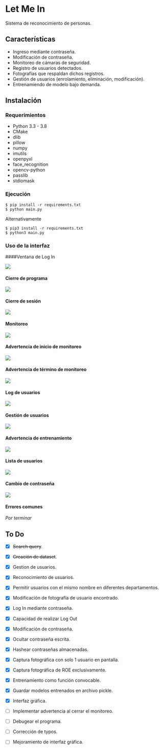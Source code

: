 # Let Me In

Sistema de reconocimiento de personas.

## Características

- Ingreso mediante contraseña.
- Modificación de contraseña.
- Monitoreo de cámaras de seguridad.
- Registro de usuarios detectados.
- Fotografías que respaldan dichos registros.
- Gestión de usuarios (enrolamiento, eliminación, modificación).
- Entrenamiendo de modelo bajo demanda.

## Instalación

### Requerimientos

- Python 3.3 - 3.8
- CMake
- dlib
- pillow
- numpy
- imutils
- openpyxl
- face_recognition
- opencv-python
- passlib
- stdiomask


### Ejecución

```
$ pip install -r requirements.txt
$ python main.py
```

Alternativamente

```
$ pip3 install -r requirements.txt
$ python3 main.py
```

### Uso de la interfaz

####Ventana de Log In

![](https://user-images.githubusercontent.com/9634970/101556883-91469180-399a-11eb-9057-745ad075bf65.png)

#### Cierre de programa

![](https://user-images.githubusercontent.com/9634970/101557683-42016080-399c-11eb-8d4b-a501f16aa473.png)

#### Cierre de sesión

![](https://user-images.githubusercontent.com/9634970/101557974-cf44b500-399c-11eb-9076-84e8c75a97c7.png)

#### Monitoreo

![](https://user-images.githubusercontent.com/9634970/101558104-0ca94280-399d-11eb-9991-81364e87b5f3.png)

#### Advertencia de inicio de monitoreo

![](https://user-images.githubusercontent.com/9634970/101558444-c4d6eb00-399d-11eb-9724-86069b1b8e72.png)

#### Advertencia de término de monitoreo

![](https://user-images.githubusercontent.com/9634970/101559928-f00f0980-39a0-11eb-9d72-4a617454b742.png)

#### Log de usuarios

![](https://user-images.githubusercontent.com/9634970/101558485-d4eeca80-399d-11eb-8eba-1e94a55a0af6.png)

#### Gestión de usuarios

![](https://user-images.githubusercontent.com/9634970/101558121-17fc6e00-399d-11eb-829c-10aa5ecfbb2e.png)

#### Advertencia de entrenamiento

![](https://user-images.githubusercontent.com/9634970/101558556-f8197a00-399d-11eb-9f75-9ed5070aa80c.png)

#### Lista de usuarios

![](https://user-images.githubusercontent.com/9634970/101558872-a45b6080-399e-11eb-8110-534e6d19ff4c.png)

#### Cambio de contraseña

![](https://user-images.githubusercontent.com/9634970/101558142-221e6c80-399d-11eb-8ddc-08c2cb1b36ce.png)

#### Errores comunes

*Por terminar*


## To Do
- [x] ~~Search query~~.
- [x] ~~Creación de dataset~~.
- [x] Gestion de usuarios.
- [x] Reconocimiento de usuarios.
- [x] Permitir usuarios con el mismo nombre en diferentes departamentos.
- [x] Modificación de fotografía de usuario encontrado.
- [x] Log In mediante contraseña.
- [x] Capacidad de realizar Log Out
- [x] Modificación de contraseña.
- [x] Ocultar contraseña escrita.
- [x] Hashear contraseñas almacenadas.
- [x] Captura fotográfica con solo 1 usuario en pantalla.
- [x] Captura fotográfica de ROE exclusivamente.
- [x] Entrenamiento como función convocable.
- [x] Guardar modelos entrenados en archivo pickle.
- [x] Interfaz gráfica.
- [ ] Implementar advertencia al cerrar el monitoreo.
- [ ] Debugear el programa.
- [ ] Corrección de typos.
- [ ] Mejoramiento de interfaz gráfica.


